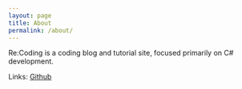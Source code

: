 ```yaml
---
layout: page
title: About
permalink: /about/
---
```


Re:Coding is a coding blog and tutorial site, focused primarily on C# development.

Links:
[Github](https://github.com/AlexDavies8)